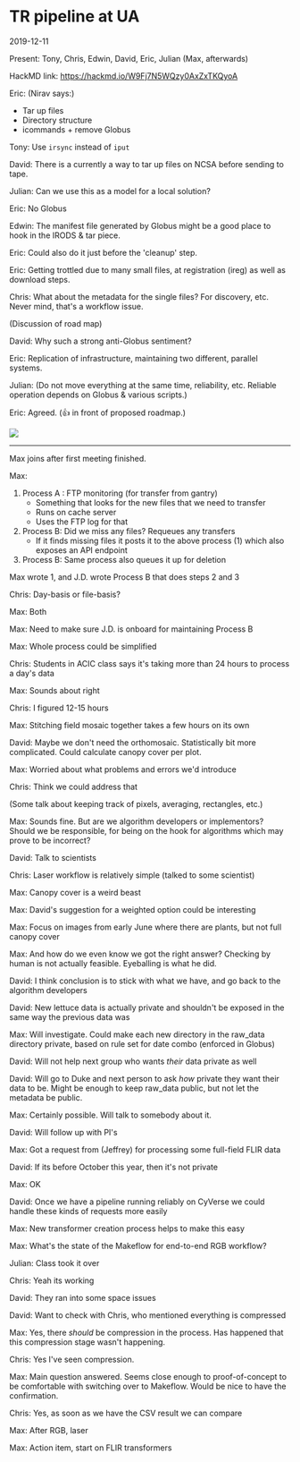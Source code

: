 # TR pipeline at UA 

2019-12-11

Present: Tony, Chris, Edwin, David, Eric, Julian (Max, afterwards)

HackMD link: <https://hackmd.io/W9Fj7N5WQzy0AxZxTKQyoA>

Eric: (Nirav says:)

- Tar up files
- Directory structure
- icommands + remove Globus

Tony: Use `irsync` instead of `iput`

David: There is a currently a way to tar up files on NCSA before sending to tape.

Julian: Can we use this as a model for a local solution?

Eric: No Globus

Edwin: The manifest file generated by Globus might be a good place to hook in the IRODS & tar piece.

Eric: Could also do it just before the 'cleanup' step.

Eric: Getting trottled due to many small files, at registration (ireg) as well as download steps.

Chris: What about the metadata for the single files? For discovery, etc. Never mind, that's a workflow issue.

(Discussion of road map)

David: Why such a strong anti-Globus sentiment?

Eric: Replication of infrastructure, maintaining two different, parallel systems.

Julian: (Do not move everything at the same time, reliability, etc. Reliable operation depends on Globus & various scripts.)

Eric: Agreed. (:thumbsup: in front of proposed roadmap.)

![](https://i.imgur.com/Fk4JTyE.jpg)
    

---

Max joins after first meeting finished.

Max:

1. Process A : FTP monitoring (for transfer from gantry)
    - Something that looks for the new files that we need to transfer
    - Runs on cache server
    - Uses the FTP log for that
2. Process B: Did we miss any files? Requeues any transfers
    - If it finds missing files it posts it to the above process (1) which also exposes an API endpoint
3. Process B: Same process also queues it up for deletion

Max wrote 1, and J.D. wrote Process B that does steps 2 and 3

Chris: Day-basis or file-basis?

Max: Both

Max: Need to make sure J.D. is onboard for maintaining Process B

Max: Whole process could be simplified

Chris: Students in ACIC class says it's taking more than 24 hours to process a day's data

Max: Sounds about right

Chris: I figured 12-15 hours

Max: Stitching field mosaic together takes a few hours on its own

David: Maybe we don't need the orthomosaic. Statistically bit more complicated. Could calculate canopy cover per plot.

Max: Worried about what problems and errors we'd introduce

Chris: Think we could address that

(Some talk about keeping track of pixels, averaging, rectangles, etc.)

Max: Sounds fine. But are we algorithm developers or implementors? Should we be responsible, for being on the hook for algorithms which may prove to be incorrect?

David: Talk to scientists

Chris: Laser workflow is relatively simple (talked to some scientist)

Max: Canopy cover is a weird beast

Max: David's suggestion for a weighted option could be interesting

Max: Focus on images from early June where there are plants, but not full canopy cover

Max: And how do we even know we got the right answer? Checking by human is not actually feasible. Eyeballing is what he did.

David: I think conclusion is to stick with what we have, and go back to the algorithm developers

David: New lettuce data is actually private and shouldn't be exposed in the same way the previous data was

Max: Will investigate. Could make each new directory in the raw_data directory private, based on rule set for date combo (enforced in Globus)

David: Will not help next group who wants _their_ data private as well

David: Will go to Duke and next person to ask _how_ private they want their data to be. Might be enough to keep raw_data public, but not let the metadata be public.

Max: Certainly possible. Will talk to somebody about it.

David: Will follow up with PI's

Max: Got a request from (Jeffrey) for processing some full-field FLIR data

David: If its before October this year, then it's not private

Max: OK

David: Once we have a pipeline running reliably on CyVerse we could handle these kinds of requests more easily

Max: New transformer creation process helps to make this easy

Max: What's the state of the Makeflow for end-to-end RGB workflow?

Julian: Class took it over

Chris: Yeah its working

David: They ran into some space issues

David: Want to check with Chris, who mentioned everything is compressed

Max: Yes, there _should_ be compression in the process. Has happened that this compression stage wasn't happening.

Chris: Yes I've seen compression.

Max: Main question answered. Seems close enough to proof-of-concept to be comfortable with switching over to Makeflow. Would be nice to have the confirmation.

Chris: Yes, as soon as we have the CSV result we can compare

Max: After RGB, laser

Max: Action item, start on FLIR transformers

